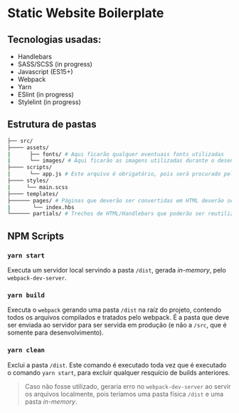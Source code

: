 # Static Website Boilerplate

## Tecnologias usadas:

-   Handlebars
-   SASS/SCSS (in progress)
-   Javascript (ES15+)
-   Webpack
-   Yarn
-   ESlint (in progress)
-   Stylelint (in progress)

## Estrutura de pastas

```bash
├── src/
├──── assets/
|      ├── fonts/ # Aqui ficarão qualquer eventuais fonts utilizadas
|      └── images/ # Aqui ficarão as imagens utilizadas durante o desenvolvimento
├──── scripts/
|      └── app.js # Este arquivo é obrigatório, pois será procurado pelo webpack
├──── styles/
|     └── main.scss
├──── templates/
├────── pages/ # Páginas que deverão ser convertidas em HTML deverão ser adicionadas nesta pasta
|       └── index.hbs
└────── partials/ # Trechos de HTML/Handlebars que poderão ser reutilizados
```

## NPM Scripts

### `yarn start`

Executa um servidor local servindo a pasta `/dist`, gerada _in-memory_, pelo `webpack-dev-server`.

### `yarn build`

Executa o `webpack` gerando uma pasta `/dist` na raíz do projeto, contendo todos os arquivos compilados e tratados pelo webpack. É a pasta que deve ser enviada ao servidor para ser servida em produção (e não a `/src`, que é somente para desenvolvimento).

### `yarn clean`

Exclui a pasta `/dist`. Este comando é executado toda vez que é executado o comando `yarn start`, para excluir qualquer resquício de builds anteriores.

> Caso não fosse utilizado, geraria erro no `webpack-dev-server` ao servir os arquivos localmente, pois teríamos uma pasta física `/dist` e uma pasta _in-memory_.
